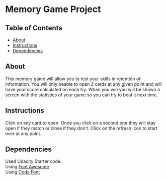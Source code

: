 # Memory Game Project

## Table of Contents

* [About](#about)
* [Instructions](#instructions)
* [Dependencies](#dependencies)

## About

This memory game will allow you to test your skills in retention of information. You will only beable to open 2 cards at any given point and will have your score calculated on each try. When you win you will be shown a screen with the statistics of your game so you can try to beat it next time. 

## Instructions

Click on any card to open. Once you click on a second one they will stay open if they match or close if they don't. 
Click on the refresh Icon to start over at any point. 

## Dependencies

Used Udacity Starter code.  
Using [Font Awesome](https://fontawesome.com/)  
Using [Coda Font](https://fonts.googleapis.com/css?family=Coda)
